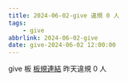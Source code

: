 ```yaml
---
title: 2024-06-02-give 違規 0 人
tags:
    - give
abbrlink: 2024-06-02-give
date: give-2024-06-02 12:00:00
---
```

give 板 [板規連結](https://www.ptt.cc/bbs/give/M.1612495900.A.C32.html)
昨天違規 0 人
